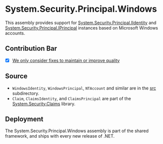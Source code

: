 # System.Security.Principal.Windows

This assembly provides support for [System.Security.Principal.IIdentity](https://learn.microsoft.com/dotnet/api/system.security.principal.iidentity) and [System.Security.Principal.IPrincipal](https://learn.microsoft.com/dotnet/api/system.security.principal.iprincipal) instances based on Microsoft Windows accounts.

## Contribution Bar

- [x] [We only consider fixes to maintain or improve quality](../README.md#primary-bar)

## Source

* `WindowsIdentity`, `WindowsPrincipal`, `NTAccount` and similar are in the [src](src/) subdirectory.
* `Claim`, `ClaimsIdentity`, and `ClaimsPrincipal` are part of the [System.Security.Claims](../System.Security.Claims) library.

## Deployment

The System.Security.Principal.Windows assembly is part of the shared framework, and ships with every new release of .NET.
